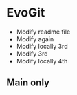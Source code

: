 # EvoGit

- Modify readme file
- Modify again
- Modify locally 3rd
- Modify 3rd
- Modify locally 4th

## Main only
